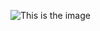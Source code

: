 ![[This is the image](https://github.com/vamshikrishnamaddi)](https://www.google.com/url?sa=i&url=https%3A%2F%2Fletsenhance.io%2F&psig=AOvVaw0KITUf5Krv6Jh8ompp9dM8&ust=1673583386889000&source=images&cd=vfe&ved=0CA8QjRxqFwoTCMCkzIuWwfwCFQAAAAAdAAAAABAE)
